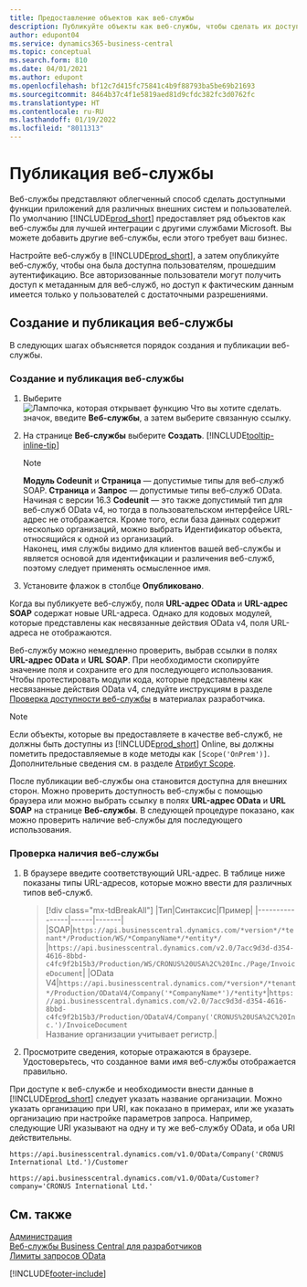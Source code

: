 ```yaml
---
title: Предоставление объектов как веб-службы
description: Публикуйте объекты как веб-службы, чтобы сделать их доступными сразу для вашего решения Business Central.
author: edupont04
ms.service: dynamics365-business-central
ms.topic: conceptual
ms.search.form: 810
ms.date: 04/01/2021
ms.author: edupont
ms.openlocfilehash: bf12c7d415fc75841c4b9f88793ba5be69b21693
ms.sourcegitcommit: 8464b37c4f1e5819aed81d9cfdc382fc3d0762fc
ms.translationtype: HT
ms.contentlocale: ru-RU
ms.lasthandoff: 01/19/2022
ms.locfileid: "8011313"
---
```

# <a name="publish-a-web-service"></a>Публикация веб-службы

Веб-службы представляют облегченный способ сделать доступными функции приложений для различных внешних систем и пользователей. По умолчанию [!INCLUDE[prod_short](includes/prod_short.md)] предоставляет ряд объектов как веб-службы для лучшей интеграции с другими службами Microsoft. Вы можете добавить другие веб-службы, если этого требует ваш бизнес.  

Настройте веб-службу в [!INCLUDE[prod_short](includes/prod_short.md)], а затем опубликуйте веб-службу, чтобы она была доступна пользователям, прошедшим аутентификацию. Все авторизованные пользователи могут получить доступ к метаданным для веб-служб, но доступ к фактическим данным имеется только у пользователей с достаточными разрешениями.  

## <a name="creating-and-publishing-a-web-service"></a>Создание и публикация веб-службы

В следующих шагах объясняется порядок создания и публикации веб-службы.  

### <a name="to-create-and-publish-a-web-service"></a>Создание и публикация веб-службы  

1. Выберите ![Лампочка, которая открывает функцию Что вы хотите сделать.](media/ui-search/search_small.png "Что вы хотите сделать") значок, введите **Веб-службы**, а затем выберите связанную ссылку.  
2. На странице **Веб-службы** выберите **Создать**. [!INCLUDE[tooltip-inline-tip](includes/tooltip-inline-tip_md.md)]  

    > [!NOTE]  
    > **Модуль Codeunit** и **Страница** — допустимые типы для веб-служб SOAP. **Страница** и **Запрос** — допустимые типы веб-служб OData. Начиная с версии 16.3 **Codeunit** — это также допустимый тип для веб-служб OData v4, но тогда в пользовательском интерфейсе URL-адрес не отображается. Кроме того, если база данных содержит несколько организаций, можно выбрать Идентификатор объекта, относящийся к одной из организаций.  
    > Наконец, имя службы видимо для клиентов вашей веб-службы и является основой для идентификации и различения веб-служб, поэтому следует применять осмысленное имя.

3. Установите флажок в столбце **Опубликовано**.  

Когда вы публикуете веб-службу, поля **URL-адрес OData** и **URL-адрес SOAP** содержат новые URL-адреса. Однако для кодовых модулей, которые представлены как несвязанные действия OData v4, поля URL-адреса не отображаются.  

Веб-службу можно немедленно проверить, выбрав ссылки в полях **URL-адрес OData** и **URL SOAP**. При необходимости скопируйте значение поля и сохраните его для последующего использования. Чтобы протестировать модули кода, которые представлены как несвязанные действия OData v4, следуйте инструкциям в разделе [Проверка доступности веб-службы](/dynamics365/business-central/dev-itpro/developer/devenv-creating-and-interacting-with-odatav4-unbound-action#verifying-web-service-availability) в материалах разработчика.

> [!NOTE]
> Если объекты, которые вы предоставляете в качестве веб-служб, не должны быть доступны из [!INCLUDE[prod_short](includes/prod_short.md)] Online, вы должны пометить предоставляемые в коде методы как `[Scope('OnPrem')]`. Дополнительные сведения см. в разделе [Атрибут Scope](/dynamics365/business-central/dev-itpro/developer/methods/devenv-scope-attribute).

После публикации веб-службы она становится доступна для внешних сторон. Можно проверить доступность веб-службы с помощью браузера или можно выбрать ссылку в полях **URL-адрес OData** и **URL SOAP** на странице **Веб-службы**. В следующей процедуре показано, как можно проверить наличие веб-службы для последующего использования.  

### <a name="to-verify-the-availability-of-a-web-service"></a>Проверка наличия веб-службы  

1. В браузере введите соответствующий URL-адрес. В таблице ниже показаны типы URL-адресов, которые можно ввести для различных типов веб-служб.  

    > [!div class="mx-tdBreakAll"]
    > |Тип|Синтаксис|Пример|
    > |----------------|------|-------|
    > |SOAP|`https://api.businesscentral.dynamics.com/*version*/*tenant*/Production/WS/*CompanyName*/*entity*/` |`https://api.businesscentral.dynamics.com/v2.0/7acc9d3d-d354-4616-8bbd-c4fc9f2b15b3/Production/WS/CRONUS%20USA%2C%20Inc./Page/InvoiceDocument`|
    > |OData V4|`https://api.businesscentral.dynamics.com/*version*/*tenant*/Production/ODataV4/Company('*CompanyName*')/*entity*`|`https://api.businesscentral.dynamics.com/v2.0/7acc9d3d-d354-4616-8bbd-c4fc9f2b15b3/Production/ODataV4/Company('CRONUS%20USA%2C%20Inc.')/InvoiceDocument`<br/>    Название организации учитывает регистр.|

2. Просмотрите сведения, которые отражаются в браузере. Удостоверьтесь, что созданное вами имя веб-службы отображается правильно.  

При доступе к веб-службе и необходимости внести данные в [!INCLUDE[prod_short](includes/prod_short.md)] следует указать название организации. Можно указать организацию при URI, как показано в примерах, или же указать организацию при настройке параметров запроса. Например, следующие URI указывают на одну и ту же веб-службу OData, и оба URI действительны.  

```
https://api.businesscentral.dynamics.com/v1.0/OData/Company('CRONUS International Ltd.')/Customer  
```

```
https://api.businesscentral.dynamics.com/v1.0/OData/Customer?company='CRONUS International Ltd.'  
```

## <a name="see-also"></a>См. также

[Администрация](admin-setup-and-administration.md)  
[Веб-службы Business Central для разработчиков](/dynamics365/business-central/dev-itpro/webservices/web-services)  
[Лимиты запросов OData](/dynamics365/business-central/dev-itpro/administration/operational-limits-online#ODataServices)  


[!INCLUDE[footer-include](includes/footer-banner.md)]